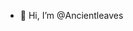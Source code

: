 - 👋 Hi, I’m @Ancientleaves

<!---
Ancientleaves/Ancientleaves is a ✨ special ✨ repository because its `README.md` (this file) appears on your GitHub profile.
You can click the Preview link to take a look at your changes.
--->
